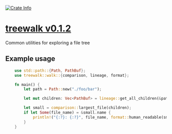 <a href="https://crates.io/crates/treewalk"><img alt="Crate Info" src="https://img.shields.io/crates/v/treewalk.svg"/></a>
# [treewalk v0.1.2](https://github.com/paytonward6/treewalk)
Common utilities for exploring a file tree

## Example usage
```rust
    use std::path::{Path, PathBuf};
    use treewalk::walk::{comparison, lineage, format};

    fn main() {
        let path = Path::new("./foo/bar");

        let mut children: Vec<PathBuf> = lineage::get_all_children(&path.to_path_buf());

        let small = comparison::largest_file(children);
        if let Some(file_name) = &small.name {
            println!("{:?}: {:?}", file_name, format::human_readable(small.size));
        }
    }

```
